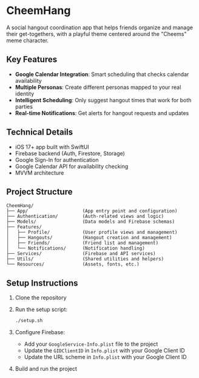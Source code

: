 # CheemHang

A social hangout coordination app that helps friends organize and manage their get-togethers, with a playful theme centered around the "Cheems" meme character.

## Key Features

- **Google Calendar Integration**: Smart scheduling that checks calendar availability
- **Multiple Personas**: Create different personas mapped to your real identity
- **Intelligent Scheduling**: Only suggest hangout times that work for both parties
- **Real-time Notifications**: Get alerts for hangout requests and updates

## Technical Details

- iOS 17+ app built with SwiftUI
- Firebase backend (Auth, Firestore, Storage)
- Google Sign-In for authentication
- Google Calendar API for availability checking
- MVVM architecture

## Project Structure

```
CheemHang/
├── App/                    (App entry point and configuration)
├── Authentication/         (Auth-related views and logic)
├── Models/                 (Data models and Firebase schemas)
├── Features/
│   ├── Profile/            (User profile views and management)
│   ├── Hangouts/           (Hangout creation and management)
│   ├── Friends/            (Friend list and management)
│   └── Notifications/      (Notification handling)
├── Services/               (Firebase and API services)
├── Utils/                  (Shared utilities and helpers)
└── Resources/              (Assets, fonts, etc.)
```

## Setup Instructions

1. Clone the repository
2. Run the setup script:
   ```bash
   ./setup.sh
   ```
3. Configure Firebase:
   - Add your `GoogleService-Info.plist` file to the project
   - Update the `GIDClientID` in `Info.plist` with your Google Client ID
   - Update the URL scheme in `Info.plist` with your Google Client ID

4. Build and run the project 
